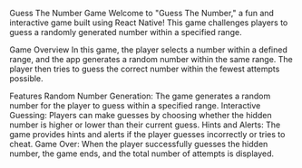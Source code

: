 Guess The Number Game
Welcome to "Guess The Number," a fun and interactive game built using React Native! This game challenges players to guess a randomly generated number within a specified range.

Game Overview
In this game, the player selects a number within a defined range, and the app generates a random number within the same range. The player then tries to guess the correct number within the fewest attempts possible.

Features
Random Number Generation: The game generates a random number for the player to guess within a specified range.
Interactive Guessing: Players can make guesses by choosing whether the hidden number is higher or lower than their current guess.
Hints and Alerts: The game provides hints and alerts if the player guesses incorrectly or tries to cheat.
Game Over: When the player successfully guesses the hidden number, the game ends, and the total number of attempts is displayed.

